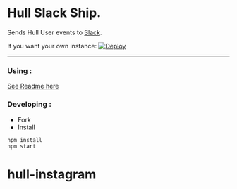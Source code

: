 # Hull Slack Ship.
Sends Hull User events to [Slack](http://slack.com).

If you want your own instance: [![Deploy](https://www.herokucdn.com/deploy/button.png)](https://heroku.com/deploy?template=https://github.com/hull-ships/hull-slack)

---

### Using :

[See Readme here](https://dashboard.hullapp.io/readme?url=https://hull-slack.herokuapp.com)

### Developing :

- Fork
- Install

```sh
npm install
npm start
```
# hull-instagram
